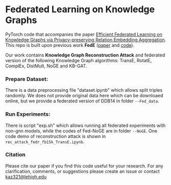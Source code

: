 # Federated Learning on Knowledge Graphs

PyTorch code that accompanies the paper [Efficient Federated Learning on Knowledge Graphs via Privacy-preserving Relation Embedding Aggregation](https://arxiv.org/pdf/2203.09553.pdf).
This repo is built upon previous work **FedE** ([paper](https://arxiv.org/pdf/2010.12882.pdf) and [code](https://github.com/AnselCmy/FedE)). 

Our work contains **Knowledge Graph Reconstruction Attack** and federated version of the following Knowledge Graph algorithms: TransE, RotatE, ComplEx, DistMult, NoGE and KB-GAT.

### Prepare Dataset: 
There is a data preprocessing file "dataset.ipynb" which allows split triples randomly. 
We does not provide original data here which can be downloaed online, but we provide a federated version of DDB14 in folder `--Fed_data`.

### Run Experiments: 
There is script "exp.sh" which allows running all federated experiments with non-gnn models, while the codes of Fed-NoGE are in folder `--NoGE`.
One code demo of reconstruction attack is shown in `rec_attack_fedr_fb15k_TransE.ipynb`.

### Citation
Please cite our paper if you find this code useful for your research.
For any clarification, comments, or suggestions please create an issue or contact kaz321@lehigh.edu
